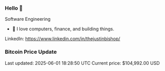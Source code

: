 ### Hello 🤙  

Software Engineering

- 🔭 I love computers, finance, and building things.
  
LinkedIn: https://www.linkedin.com/in/thejustinbishop/  































































































































































































































































































































































































































































































































































































### Bitcoin Price Update
Last updated: 2025-06-01 18:28:50 UTC
Current price: $104,992.00 USD
